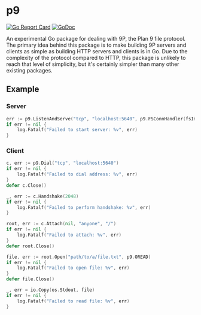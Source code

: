 p9
==

[![Go Report Card](https://www.goreportcard.com/badge/github.com/DeedleFake/p9)](https://www.goreportcard.com/report/github.com/DeedleFake/p9)
[![GoDoc](http://www.godoc.org/github.com/DeedleFake/p9?status.svg)](http://www.godoc.org/github.com/DeedleFake/p9)

An experimental Go package for dealing with 9P, the Plan 9 file protocol. The primary idea behind this package is to make building 9P servers and clients as simple as building HTTP servers and clients is in Go. Due to the complexity of the protocol compared to HTTP, this package is unlikely to reach that level of simplicity, but it's certainly simpler than many other existing packages.

Example
-------

### Server

```go
err := p9.ListenAndServe("tcp", "localhost:5640", p9.FSConnHandler(fsImplementation))
if err != nil {
	log.Fatalf("Failed to start server: %v", err)
}
```

### Client

```go
c, err := p9.Dial("tcp", "localhost:5640")
if err != nil {
	log.Fatalf("Failed to dial address: %v", err)
}
defer c.Close()

_, err := c.Handshake(2048)
if err != nil {
	log.Fatalf("Failed to perform handshake: %v", err)
}

root, err := c.Attach(nil, "anyone", "/")
if err != nil {
	log.Fatalf("Failed to attach: %v", err)
}
defer root.Close()

file, err := root.Open("path/to/a/file.txt", p9.OREAD)
if err != nil {
	log.Fatalf("Failed to open file: %v", err)
}
defer file.Close()

_, err = io.Copy(os.Stdout, file)
if err != nil {
	log.Fatalf("Failed to read file: %v", err)
}
```
